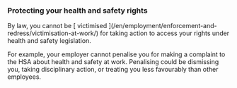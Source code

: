 ###  Protecting your health and safety rights

By law, you cannot be [ victimised ](/en/employment/enforcement-and-
redress/victimisation-at-work/) for taking action to access your rights under
health and safety legislation.

For example, your employer cannot penalise you for making a complaint to the
HSA about health and safety at work. Penalising could be dismissing you,
taking disciplinary action, or treating you less favourably than other
employees.
